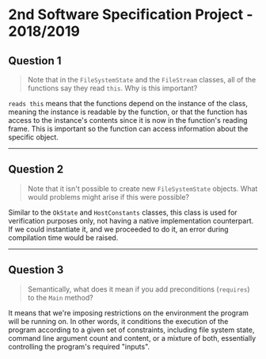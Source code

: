 # 2nd Software Specification Project - 2018/2019
## Question 1
> Note that in the `FileSystemState` and the `FileStream` classes, all of the
> functions say they read `this`. Why is this important?

`reads this` means that the functions depend on the instance of the class,
meaning the instance is readable by the function, or that the function has
access to the instance's contents since it is now in the function's reading
frame. This is important so the function can access information about the
specific object.

---
## Question 2
> Note that it isn't possible to create new `FileSystemState` objects. What
> would problems might arise if this were possible?

Similar to the `OkState` and `HostConstants` classes, this class is used for
verification purposes only, not having a native implementation counterpart. If
we could instantiate it, and we proceeded to do it, an error during compilation
time would be raised.

---
## Question 3
> Semantically, what does it mean if you add preconditions (`requires`) to the
> `Main` method?

It means that we're imposing restrictions on the environment the program will be
running on. In other words, it conditions the execution of the program according
to a given set of constraints, including file system state, command line
argument count and content, or a mixture of both, essentially controlling the
program's required "inputs".